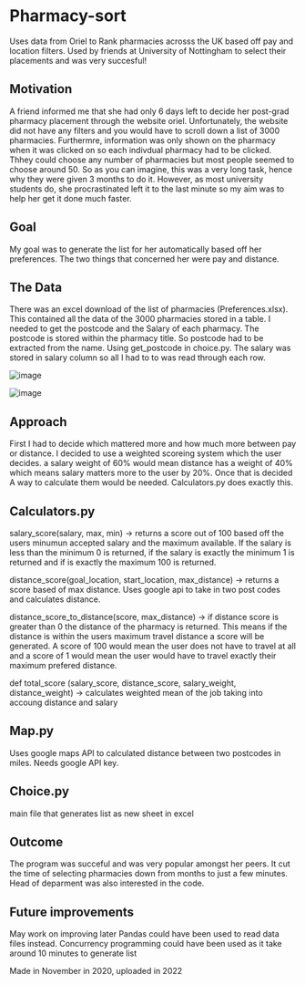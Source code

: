 # Pharmacy-sort
Uses data from Oriel to Rank pharmacies acrosss the UK based off pay and location filters. Used by friends at University of Nottingham to select their placements and was very succesful!


## Motivation

A friend informed me that she had only 6 days left to decide her post-grad pharmacy placement through the website oriel. Unfortunately, the website did not have any filters and you would have to scroll down a list of 3000 pharmacies. Furthermre, information was only shown on the pharmacy when it was clicked on so each indivdual pharmacy had to be clicked. Thhey could choose any number of pharmacies but most people seemed to choose around 50. So as you can imagine, this was a very long task, hence why they were given 3 months to do it. However, as most university students do, she procrastinated left it to the last minute so my aim was to help her get it done much faster. 

## Goal

My goal was to generate the list for her automatically based off her preferences. The two things that concerned her were pay and distance. 


## The Data 

There was an excel download of the list of pharmacies (Preferences.xlsx).
This contained all the data of the 3000 pharmacies stored in a table. 
I needed to get the postcode and the Salary of each pharmacy.
The postcode is stored within the pharmacy title. So postcode had to be extracted from the name. Using get_postcode in choice.py.
The salary was stored in salary column so all I had to to was read through each row. 

![image](https://user-images.githubusercontent.com/79328765/186035049-d8c554a3-bbc0-4cd4-8fef-0bf59e14dca1.png)

![image](https://user-images.githubusercontent.com/79328765/186035112-be666582-5e16-4337-9432-055481fbadad.png)




## Approach

First I had to decide which mattered more and how much more between pay or distance. I decided to use a weighted scoreing system which the user decides. 
a salary weight of 60% would mean distance has a weight of 40% which means salary matters more to the user by 20%. Once that is decided A way to calculate them would be needed. Calculators.py does exactly this. 

## Calculators.py

salary_score(salary, max, min) -> returns a score out of 100 based off the users minumun accepted salary and the maximum available. If the salary is less than the minimum 0 is returned, if the salary is exactly the minimum 1 is returned and if is exactly the maximum 100 is returned.

distance_score(goal_location, start_location, max_distance) -> returns a score based of max distance. Uses google api to take in two post codes and calculates distance.

distance_score_to_distance(score, max_distance) -> if distance score is greater than 0 the distance of the pharmacy is returned. This means if the distance is within the users maximum travel distance a score will be generated. A score of 100 would mean the user does not have to travel at all and a score of 1 would mean the user would have to travel exactly their maximum prefered distance. 

def total_score (salary_score, distance_score, salary_weight, distance_weight) -> calculates weighted mean of the job taking into accoung distance and salary

## Map.py

Uses google maps API to calculated distance between two postcodes in miles. Needs google API key.

## Choice.py 

main file that generates list as new sheet in excel

## Outcome

The program was succeful and was very popular amongst her peers. It cut the time of selecting pharmacies down from months to just a few minutes. Head of deparment was also interested in the code. 

## Future improvements 

May work on improving later 
Pandas could have been used to read data files instead.
Concurrency programming could have been used as it take around 10 minutes to generate list 

Made in November in 2020, uploaded in 2022
